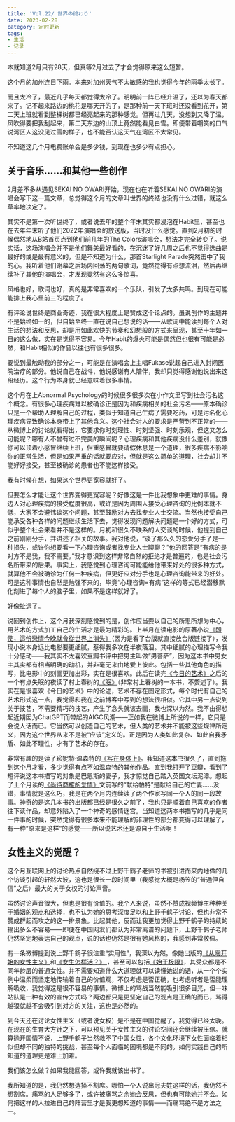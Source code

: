 ```yaml
---
title: 'Vol.22/ 世界の终わり'
date: 2023-02-28
category: 定时更新
tags:
- 生活
- 记录
---
```




本就知道2月只有28天，但真等2月过去了才会觉得原来这么短暂。

这个月的加州连日下雨。本来对加州天气不太敏感的我也觉得今年的雨季太长了。

而且太冷了，最近几乎每天都觉得太冷了。明明前一阵已经升温了，还以为春天都来了。记不起来路边的桃花是哪天开的了，是那种前一天下班时还没看到花开，第二天上班就看到整棵树都已经亮起来的那种感觉。但再过几天，没想到又降了温，风吹得要把我刮起来，第二天东边的山顶上竟然能看见白雪。即便带着嘲笑的口气说湾区人这没见过雪的样子，也不能否认这天气在湾区不太常见。

不知道这几个月电费账单会是多少钱，到现在也多少有点担心。

<!--more-->

## 关于音乐……和其他一些创作

2月差不多从遇见SEKAI NO OWARI开始，现在也在听着SEKAI NO OWARI的演唱会写下这一篇文章，总觉得这个月的文章叫世界的终结也没有什么过错，就这么草率地决定了。

其实不是第一次听世终了，或者说去年的整个年末其实都浸泡在Habit里，甚至也在去年年末听了他们2022年演唱会的放送版，当时没什么感觉。直到2月初的时候偶然地从B站首页点到他们前几年的The Colors演唱会，想法才完全转变了。说实话，这场演唱会并不是他们舞美最好看的，在沉迷了好几周之后也不觉得选曲是最好的或是最有意义的，但是不知道为什么，那首Starlight Parade突然击中了我的心。我听着他们谢幕之后场内回荡的两句歌词，竟然觉得有点想流泪，然后再继续补了其他的演唱会，才发现竟然有这么多惊喜。

风格也好，歌词也好，真的是非常喜欢的一个乐队，引发了太多共鸣。到现在可能能排上我心里前三的程度了。

有评论说世终是商业奇迹，我在很大程度上是赞成这个论点的。虽说创作的主题并不是始终如一的，但自始至终一直在说自己想说的话——从歌词中能读到每个人对生活的想法和反思，却是用如此欢快的节奏和幻想般的方式来呈现，甚至十年如一日的这么做，实在是觉得不容易。今年Habit的爆火可能是偶然但也很有可能是必然，和Habit相似的作品以往也有很多很多。

要说到最触动我的部分之一，可能是在演唱会上主唱Fukase说起自己进入封闭医院治疗的部分。他说自己在战斗，他说感谢有人陪伴，我却只觉得感谢他说出来这段经历。这个行为本身就已经意味着很多事情。

这个月在上Abnormal Psychology的时候很多很多次在小作文里写到社会污名这个概念。有很多心理疾病难以被确诊正是因为和疾病相关的社会污名——原本确诊只是一个帮助人理解自己的过程，类似于知道自己生病了需要吃药，可是污名化心理疾病导致确诊本身带上了其他含义。这个社会对人的要求是严苛到不正常的——从微博上的讨论就看得出，它要求你时刻理性、时刻坚强、时刻乐观，但这又怎么可能呢？哪有人不曾有过不完美的瞬间呢？心理疾病和其他疾病没什么差别，就像你可以顶着小感冒继续上班，但重感冒就要请假休息是一个道理，很多疾病不影响你的正常生活，但是如果严重的话就要应对，但就是这么简单的道理，社会却并不能好好接受，甚至被确诊的患者也不能这样接受。

我有时候在想，如果这个世界更宽容就好了。

但要怎么才能让这个世界变得更宽容呢？好像这是一件比我想象中更难的事情。身边人对心理疾病的接受程度很高，或许是因为周围人接受心理咨询的比例本就不低，大家不会避讳谈这个问题，甚至鼓励对方去找专业人士交流。当然也接受自己能承受各种各样的问题继续生活下去，觉得发现问题解决问题是一个好的方式，可似乎整个社会来看并不是这样的。月初和很久不联系的人交谈的时候，他提到自己之前刚刚分手，并讲述了相关的故事。我对他说，“谈了那么久的恋爱分手了是一种损失，或许你想要看一下心理咨询或者找专业人士聊聊？”他的回答是“有病的是对方不是我，我不需要。”我才意识到这样非常自然的拒绝才是普遍的，也是社会污名所带来的后果。事实上，我感觉到心理咨询可能能给他带来好处的很多种方式，就算他不会被确诊为任何一种疾病，但更好应对分手也是心理咨询能带来的好处。可是这种事情也自然是勉强不来的，毕竟“心理咨询=有病”这样的等式已经潜移默化刻进了每个人的脑子里，如果不是这样就好了。

好像扯远了。

说回到创作上，这个月我深刻感觉到的是，创作应当要以自己的所思所想为中心，用艺术的方式加工自己的生活才是最为精彩的。上半月在读电影的原著小说[《即使，這份戀情今晚就會從世界上消失》](https://book.douban.com/subject/35709509/)（因为是看了台版就直接放台版链接了），发现小说本身远比电影要更细腻，惹得我多次在半夜落泪。其中细腻的心理描写令我十分感动——我其实不太喜欢豆瓣书评中把男主叫做“男菩萨”，因为这本书中男女主其实都有相当明确的动机，并非毫无来由地爱上彼此。包括一些其他角色的描写，比电影中的刻画更加出彩，实在是很喜欢。此后在读完[《今日的艺术》](https://book.douban.com/subject/30402352/)之后的一个有点失眠的夜读了村上春树的[《眠》](https://book.douban.com/subject/21692813/)（非常村上春树的一本书，不赘述了）。我实在是很喜欢《今日的艺术》中的论述，艺术不存在固定形式，每个时代有自己的艺术形式这一点，我觉得和我在之前博客中写到的想法很相似。它其中另一点说到关于技艺，不需要精巧的技艺，产生了念头就该去画，我也深以为然。我不由得想起近期因为ChatGPT而带起的AIGC风潮——正如我在微博上所说的一样，它只是会说人话而已。它当然可以创造自己的艺术，但人类的艺术并不能被这些规律所定义，因为这个世界从来不是被“应该”定义的。正是因为人类如此复杂、如此自我矛盾、如此不理性，才有了艺术的存在。

非常有趣的是读了珍妮特·温森特的[《写在身体上》](https://book.douban.com/subject/34464665/)。我知道这本书很久了，直到拖到这个月才看，多少觉得有点不如温森特的其他作品。直到我打开了豆瓣，看到了短评说这本书描写的对象是巴恩斯的妻子，我才惊觉自己踏入英国文坛泥潭。想起了上个月读的[《尚待商榷的爱情》](https://book.douban.com/subject/34893656/)文前写的“献给帕特”是献给自己的亡妻……没错，事情就是这么巧，我是在两个月内连续读了两个作家写同一个人的同一段故事。神奇的是这几本书的出版都已经是很久之前了，我也只是顺着自己喜欢的作者往下读作品，却意外陷入了一个神奇的感情迷宫。当知道这两本书描写的几乎是同一件事的时候，突然觉得有很多本来不能理解的非理性的部分都变得可以理解了，有一种“原来是这样”的感觉——所以说艺术还是源自于生活啊！

## 女性主义的觉醒？

这个月互联网上的讨论热点自然绕不过上野千鹤子老师的书被引进而来内地做的几个访谈引起的轩然大波，这也是很长一段时间里（我感觉大概是杨笠的“普通但自信”之后）最大的关于女权的讨论声音。

虽然讨论声音很大，但也是很有价值的。我个人来说，虽然不赞成视频博主种种关于婚姻的观点和选择，也不认为她的思考深度足以和上野千鹤子讨论，但也非常不赞成群起而攻之的这一排景象。比起其他，反而让我更加觉得上野千鹤子的持续的输出多么不容易——即便在中国网友们都认为非常离谱的问题下，上野千鹤子老师仍然坚定地表达自己的观点，说的话也仍然是很有她风格的，我感到非常敬佩。

有一条微博提到说上野千鹤子很注重“实用性”，我深以为然。像她出版的[《从零开始的女性主义》](https://book.douban.com/subject/35523099/)和[《女生怎样活？》 ](https://book.douban.com/subject/36089715/)，甚至可以包括[《始于极限》](https://book.douban.com/subject/35966120/)，其受众都是不同年龄层的普通女性。并不需要知道什么大道理就可以读懂她说的话，从一个个实例中温柔而坚定地传输着自己的价值观，不仅考虑是否正确，也考虑听者是否能理解吸收，我觉得这是很不容易的事情。微博上的骂战当然能吸引很多目光，但一味站队是一种有效的宣传方式吗？两边都只是更坚定自己的观点是正确的而已，骂得越狠就越不会吸引到对方的关注，这也是必然的。

到今天还在讨论女性主义（或者说女权）是不是在中国觉醒了，我觉得已经太晚。在现在的生育大方针之下，可以预见关于女性主义的讨论空间还会继续被压缩。就算抛开国情不说，上野千鹤子当然救不了中国女性，各个文化环境下女性面临着相似但却不同的独特的挑战，甚至每个人面临的困境都是不同的。如何实践自己的所知道的道理更是难上加难。

我们该怎么做？如果我能回答，或许我就该出书了。

我所知道的是，我仍然想选择不割席。哪怕一个人说出冠夫姓这样的话，我仍然不想割席。痛骂的人足够多了，或许被痛骂之余她会反思，但也有可能她并不会。如何把这样的人拉进自己的阵营里才是我更想知道的事情——而痛骂绝不是方法之一。
